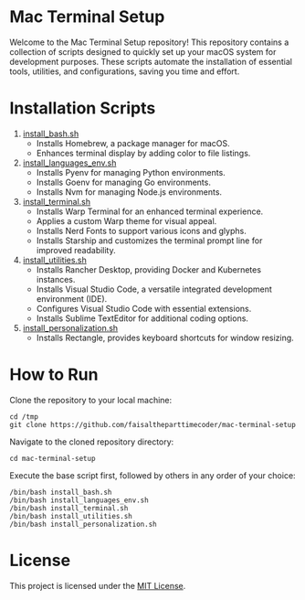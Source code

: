 # Mac Terminal Setup

Welcome to the Mac Terminal Setup repository! This repository contains a collection of scripts designed to quickly set up your macOS system for development purposes. These scripts automate the installation of essential tools, utilities, and configurations, saving you time and effort.

# Installation Scripts
1. [install_bash.sh](/Install_base.sh)
    - Installs Homebrew, a package manager for macOS.
    - Enhances terminal display by adding color to file listings.
2. [install_languages_env.sh](/install_languages_env.sh)
    - Installs Pyenv for managing Python environments.
    - Installs Goenv for managing Go environments.
    - Installs Nvm for managing Node.js environments.
3. [install_terminal.sh](/Install_terminal.sh)
    - Installs Warp Terminal for an enhanced terminal experience.
    - Applies a custom Warp theme for visual appeal.
    - Installs Nerd Fonts to support various icons and glyphs.
    - Installs Starship and customizes the terminal prompt line for improved readability.
4. [install_utilities.sh](/install_utilities.sh)
    - Installs Rancher Desktop, providing Docker and Kubernetes instances.
    - Installs Visual Studio Code, a versatile integrated development environment (IDE).
    - Configures Visual Studio Code with essential extensions.
    - Installs Sublime TextEditor for additional coding options.
4. [install_personalization.sh](/Install_personalization.sh)
    - Installs Rectangle, provides keyboard shortcuts for window resizing.

# How to Run

Clone the repository to your local machine:

```
cd /tmp
git clone https://github.com/faisaltheparttimecoder/mac-terminal-setup
```

Navigate to the cloned repository directory:

```
cd mac-terminal-setup
```

Execute the base script first, followed by others in any order of your choice:

```
/bin/bash install_bash.sh
/bin/bash install_languages_env.sh
/bin/bash install_terminal.sh
/bin/bash install_utilities.sh
/bin/bash install_personalization.sh
```

# License

This project is licensed under the [MIT License](/LICENSE).